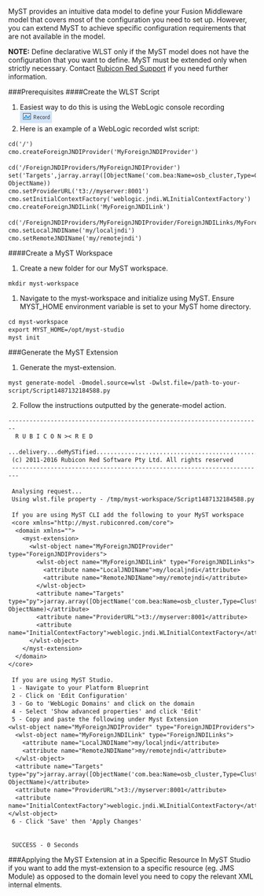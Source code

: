 MyST provides an intuitive data model to define your Fusion Middleware model that covers most of the configuration you need to set up. However, you can extend MyST to achieve specific configuration requirements that are not available in the model.

**NOTE:** Define declarative WLST only if the MyST model does not have the configuration that you want to define. MyST must be extended only when strictly necessary. Contact [Rubicon Red Support](mailto:myst.support@rubiconred.com) if you need further information.

###Prerequisites
####Create the WLST Script
1. Easiest way to do this is using the WebLogic console recording ![WebLogic Record](/platform-configuration/configure-myst-extension/WebLogic-Console-Record.png)
1. Here is an example of a WebLogic recorded wlst script:

```
cd('/')
cmo.createForeignJNDIProvider('MyForeignJNDIProvider')

cd('/ForeignJNDIProviders/MyForeignJNDIProvider')
set('Targets',jarray.array([ObjectName('com.bea:Name=osb_cluster,Type=Cluster')], ObjectName))
cmo.setProviderURL('t3://myserver:8001')
cmo.setInitialContextFactory('weblogic.jndi.WLInitialContextFactory')
cmo.createForeignJNDILink('MyForeignJNDILink')

cd('/ForeignJNDIProviders/MyForeignJNDIProvider/ForeignJNDILinks/MyForeignJNDILink')
cmo.setLocalJNDIName('my/localjndi')
cmo.setRemoteJNDIName('my/remotejndi')
```

####Create a MyST Workspace
1. Create a new folder for our MyST workspace.
```
mkdir myst-workspace
```
1. Navigate to the myst-workspace and initialize using MyST. Ensure MYST_HOME environment variable is set to your MyST home directory.
```
cd myst-workspace
export MYST_HOME=/opt/myst-studio
myst init
```

###Generate the MyST Extension
1. Generate the myst-extension.
```
myst generate-model -Dmodel.source=wlst -Dwlst.file=/path-to-your-script/Script1487132184588.py
```
2. Follow the instructions outputted by the generate-model action.

```
------------------------------------------------------------------------
  R U B I C O N >< R E D                             
 ...delivery...deMySTified..............................................
 (c) 2011-2016 Rubicon Red Software Pty Ltd. All rights reserved
 ------------------------------------------------------------------------

 Analysing request...
 Using wlst.file property - /tmp/myst-workspace/Script1487132184588.py

 If you are using MyST CLI add the following to your MyST workspace
 <core xmlns="http://myst.rubiconred.com/core">
  <domain xmlns="">
    <myst-extension>
      <wlst-object name="MyForeignJNDIProvider" type="ForeignJNDIProviders">
        <wlst-object name="MyForeignJNDILink" type="ForeignJNDILinks">
          <attribute name="LocalJNDIName">my/localjndi</attribute>
          <attribute name="RemoteJNDIName">my/remotejndi</attribute>
        </wlst-object>
        <attribute name="Targets" type="py">jarray.array([ObjectName('com.bea:Name=osb_cluster,Type=Cluster')], ObjectName)</attribute>
        <attribute name="ProviderURL">t3://myserver:8001</attribute>
        <attribute name="InitialContextFactory">weblogic.jndi.WLInitialContextFactory</attribute>
      </wlst-object>
    </myst-extension>
  </domain>
</core>

 If you are using MyST Studio.
 1 - Navigate to your Platform Blueprint
 2 - Click on 'Edit Configuration'
 3 - Go to 'WebLogic Domains' and click on the domain
 4 - Select 'Show advanced properties' and click 'Edit'
 5 - Copy and paste the following under Myst Extension
<wlst-object name="MyForeignJNDIProvider" type="ForeignJNDIProviders">
  <wlst-object name="MyForeignJNDILink" type="ForeignJNDILinks">
    <attribute name="LocalJNDIName">my/localjndi</attribute>
    <attribute name="RemoteJNDIName">my/remotejndi</attribute>
  </wlst-object>
  <attribute name="Targets" type="py">jarray.array([ObjectName('com.bea:Name=osb_cluster,Type=Cluster')], ObjectName)</attribute>
  <attribute name="ProviderURL">t3://myserver:8001</attribute>
  <attribute name="InitialContextFactory">weblogic.jndi.WLInitialContextFactory</attribute>
</wlst-object>
 6 - Click 'Save' then 'Apply Changes'


 SUCCESS - 0 Seconds

```

###Applying the MyST Extension at in a Specific Resource
In MyST Studio if you want to add the myst-extension to a specific resource (eg. JMS Module) as opposed to the domain level you need to copy the relevant XML internal elments.

